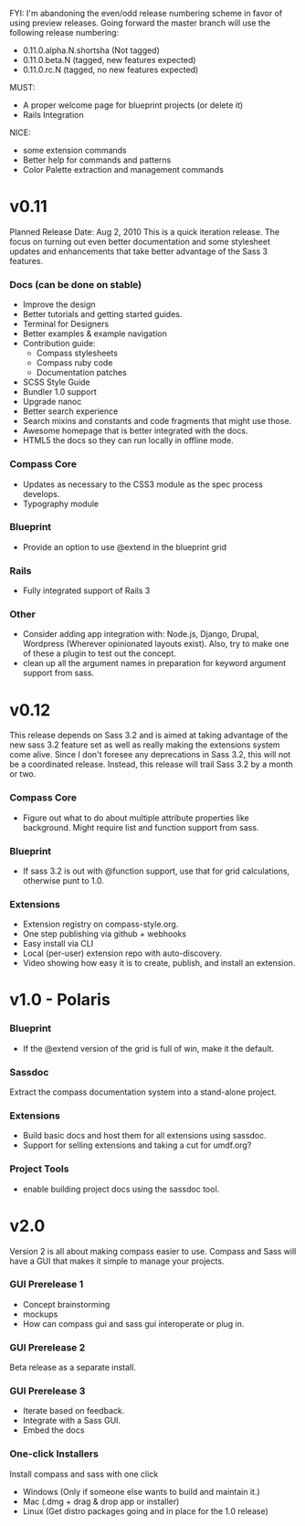 FYI: I'm abandoning the even/odd release numbering scheme in favor of using preview releases. Going forward the master branch will use the following release numbering:

* 0.11.0.alpha.N.shortsha (Not tagged)
* 0.11.0.beta.N (tagged, new features expected)
* 0.11.0.rc.N (tagged, no new features expected)

MUST:
* A proper welcome page for blueprint projects (or delete it)
* Rails Integration

NICE:
* some extension commands
* Better help for commands and patterns
* Color Palette extraction and management commands

v0.11
=====
Planned Release Date: Aug 2, 2010
This is a quick iteration release. The focus on turning out
even better documentation and some stylesheet updates and
enhancements that take better advantage of the Sass 3 features.

### Docs (can be done on stable)

* Improve the design
* Better tutorials and getting started guides.
* Terminal for Designers
* Better examples & example navigation
* Contribution guide:
  * Compass stylesheets
  * Compass ruby code
  * Documentation patches
* SCSS Style Guide
* Bundler 1.0 support
* Upgrade nanoc
* Better search experience
* Search mixins and constants and code fragments that might use those.
* Awesome homepage that is better integrated with the docs.
* HTML5 the docs so they can run locally in offline mode.

### Compass Core

* Updates as necessary to the CSS3 module as the spec process develops.
* Typography module

### Blueprint

* Provide an option to use @extend in the blueprint grid

### Rails

* Fully integrated support of Rails 3

### Other

* Consider adding app integration with: Node.js, Django, Drupal, Wordpress
  (Wherever opinionated layouts exist). Also, try to make one of these a plugin
  to test out the concept.
* clean up all the argument names in preparation for keyword argument support from sass.

v0.12 
=====

This release depends on Sass 3.2 and is aimed at taking advantage of
the new sass 3.2 feature set as well as really making the extensions
system come alive. Since I don't foresee any deprecations in Sass 3.2,
this will not be a coordinated release. Instead, this release will
trail Sass 3.2 by a month or two.

### Compass Core

* Figure out what to do about multiple attribute properties like background.
  Might require list and function support from sass.

### Blueprint

* If sass 3.2 is out with @function support, use that for grid
  calculations, otherwise punt to 1.0.

### Extensions

* Extension registry on compass-style.org.
* One step publishing via github + webhooks
* Easy install via CLI
* Local (per-user) extension repo with auto-discovery.
* Video showing how easy it is to create, publish, and install an extension.


v1.0 - Polaris
==============

### Blueprint

* If the @extend version of the grid is full of win, make it the default.

### Sassdoc

Extract the compass documentation system into a stand-alone project.

### Extensions

* Build basic docs and host them for all extensions using sassdoc.
* Support for selling extensions and taking a cut for umdf.org?

### Project Tools

* enable building project docs using the sassdoc tool.

v2.0
====

Version 2 is all about making compass easier to use. Compass and Sass
will have a GUI that makes it simple to manage your projects.

### GUI Prerelease 1

* Concept brainstorming
* mockups
* How can compass gui and sass gui interoperate or plug in.

### GUI Prerelease 2

Beta release as a separate install.

### GUI Prerelease 3

* Iterate based on feedback.
* Integrate with a Sass GUI.
* Embed the docs

### One-click Installers

Install compass and sass with one click

* Windows (Only if someone else wants to build and maintain it.)
* Mac (.dmg + drag & drop app or installer)
* Linux (Get distro packages going and in place for the 1.0 release)

